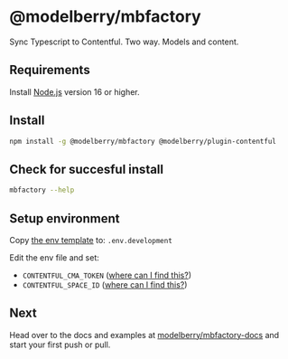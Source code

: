 # @modelberry/mbfactory

Sync Typescript to Contentful. Two way. Models and content.

## Requirements

Install [Node.js](https://nodejs.org) version 16 or higher.

## Install

```bash
npm install -g @modelberry/mbfactory @modelberry/plugin-contentful
```

## Check for succesful install

```bash
mbfactory --help
```

## Setup environment

Copy [the env template](https://github.com/modelberry/factory/blob/main/packages/mbfactory/template.env.development) to: `.env.development`

Edit the env file and set:

- `CONTENTFUL_CMA_TOKEN` ([where can I find this?](https://www.contentful.com/help/personal-access-tokens/#how-to-get-a-personal-access-token-the-web-app))
- `CONTENTFUL_SPACE_ID` ([where can I find this?](https://www.contentful.com/help/find-space-id/))

## Next

Head over to the docs and examples at [modelberry/mbfactory-docs](https://github.com/modelberry/mbfactory-docs/blob/main/README.md) and start your first push or pull.
